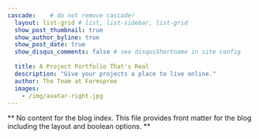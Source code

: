 ```yaml
---
cascade:    # do not remove cascade!
  layout: list-grid # list, list-sidebar, list-grid
  show_post_thumbnail: true
  show_author_byline: true
  show_post_date: true
  show_disqus_comments: false # see disqusShortname in site config
  
  title: A Project Portfolio That's Real
  description: "Give your projects a place to live online."
  author: The Team at Formspree
  images:
    - /img/avatar-right.jpg
---
```


** No content for the blog index. This file provides front matter for the blog including the layout and boolean options. **
